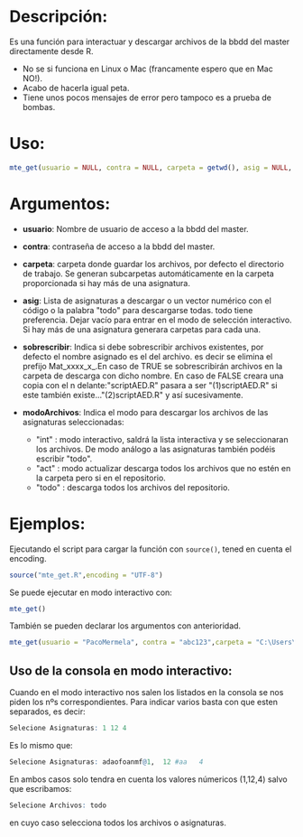 # Descripción:
Es una función para interactuar y descargar archivos de la bbdd del master directamente desde R. 

- No se si funciona en Linux o Mac (francamente espero que en Mac NO!).
- Acabo de hacerla igual peta.
- Tiene unos pocos mensajes de error pero tampoco es a prueba de bombas.


# Uso:
```r
mte_get(usuario = NULL, contra = NULL, carpeta = getwd(), asig = NULL, sobrescribir = FALSE, modoArchivos = "int")
```

# Argumentos:
 - **usuario**:  Nombre de usuario de acceso a la bbdd del master.
  - **contra**: contraseña de acceso a la bbdd del master. 
  - **carpeta**: carpeta donde guardar los archivos, por defecto el directorio de trabajo. Se generan subcarpetas automáticamente en la carpeta proporcionada si hay más de una asignatura.

  - **asig**: Lista de asignaturas a descargar o un vector numérico con el código o la palabra "todo"
para descargarse todas. todo tiene preferencia. Dejar vacío para entrar en el
modo de selección interactivo. Si hay más de una asignatura generara carpetas para cada una. 
   - **sobrescribir**: Indica si debe sobrescribir archivos existentes, por defecto el nombre asignado es el del archivo. es decir se elimina el prefijo Mat_xxxx_x_.En caso de TRUE se sobrescribirán archivos en la carpeta de descarga con dicho nombre. En caso de FALSE creara una copia con el n delante:"scriptAED.R" pasara a ser "(1)scriptAED.R" si este también existe..."(2)scriptAED.R" y así sucesivamente.
   
   - **modoArchivos**: Indica el modo para descargar los archivos de las asignaturas seleccionadas:
     - "int" : modo interactivo, saldrá la lista interactiva y se seleccionaran los archivos. De modo análogo a las asignaturas también podéis escribir "todo".
     - "act" : modo actualizar descarga todos los archivos que no estén en la carpeta pero si en el repositorio. 
     - "todo" : descarga todos los archivos del repositorio.

# Ejemplos:
Ejecutando el script para cargar la función con ```source()```, tened en cuenta el encoding.
```r
source("mte_get.R",encoding = "UTF-8")
```
Se puede ejecutar en modo interactivo con:
```r
mte_get()
```
También se pueden declarar los argumentos con anterioridad.
```r
mte_get(usuario = "PacoMermela", contra = "abc123",carpeta = "C:\Users\Paco\Master")
```
## Uso de la consola en modo interactivo:

Cuando en el modo interactivo nos salen los listados en la consola se nos piden los nºs correspondientes. Para indicar varios basta con que esten separados, es decir:
```r
Selecione Asignaturas: 1 12 4

```
Es lo mismo que:

```r
Selecione Asignaturas: adaofoanmf@1,  12 #aa   4
```
En ambos casos solo tendra en cuenta los valores númericos (1,12,4) salvo que escribamos:
```r
Selecione Archivos: todo
```
en cuyo caso selecciona todos los archivos o asignaturas.
